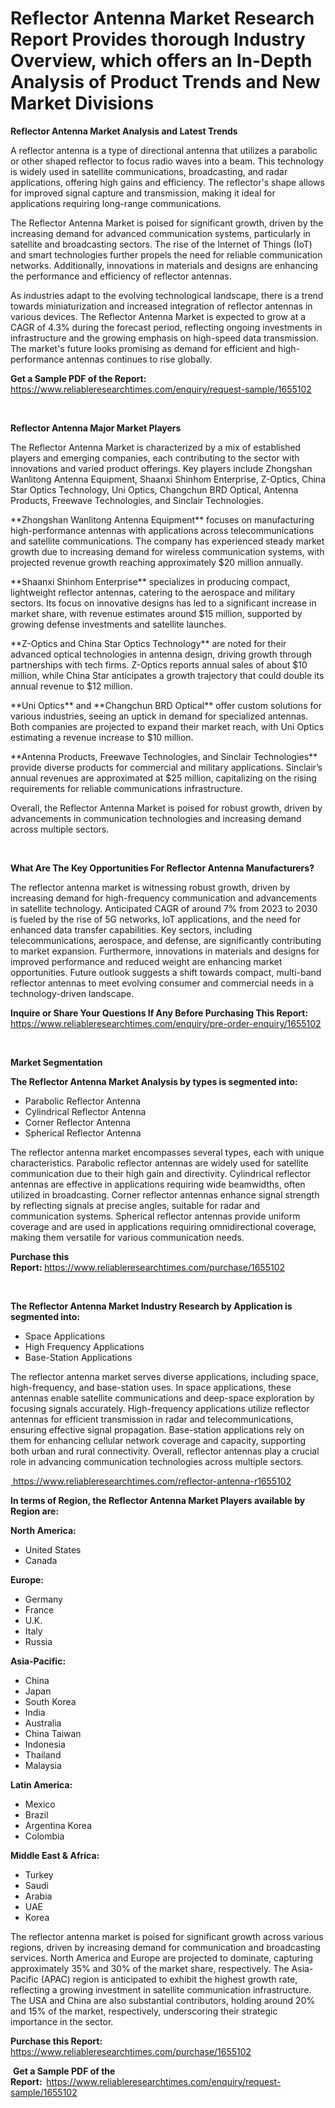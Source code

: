 <p><h1>Reflector Antenna Market Research Report Provides thorough Industry Overview, which offers an In-Depth Analysis of Product Trends and New Market Divisions</h1></p><p><strong>Reflector Antenna Market Analysis and Latest Trends</strong></p>
<p><p>A reflector antenna is a type of directional antenna that utilizes a parabolic or other shaped reflector to focus radio waves into a beam. This technology is widely used in satellite communications, broadcasting, and radar applications, offering high gains and efficiency. The reflector's shape allows for improved signal capture and transmission, making it ideal for applications requiring long-range communications.</p><p>The Reflector Antenna Market is poised for significant growth, driven by the increasing demand for advanced communication systems, particularly in satellite and broadcasting sectors. The rise of the Internet of Things (IoT) and smart technologies further propels the need for reliable communication networks. Additionally, innovations in materials and designs are enhancing the performance and efficiency of reflector antennas.</p><p>As industries adapt to the evolving technological landscape, there is a trend towards miniaturization and increased integration of reflector antennas in various devices. The Reflector Antenna Market is expected to grow at a CAGR of 4.3% during the forecast period, reflecting ongoing investments in infrastructure and the growing emphasis on high-speed data transmission. The market's future looks promising as demand for efficient and high-performance antennas continues to rise globally.</p></p>
<p><strong>Get a Sample PDF of the Report:&nbsp;</strong> <a href="https://www.reliableresearchtimes.com/enquiry/request-sample/1655102?utm_campaign=2237&utm_medium=2&utm_source=Github&utm_content=ia&utm_term=18042025&utm_id=reflector-antenna">https://www.reliableresearchtimes.com/enquiry/request-sample/1655102</a></p>
<p>&nbsp;</p>
<p><strong>Reflector Antenna Major Market Players</strong></p>
<p><p>The Reflector Antenna Market is characterized by a mix of established players and emerging companies, each contributing to the sector with innovations and varied product offerings. Key players include Zhongshan Wanlitong Antenna Equipment, Shaanxi Shinhom Enterprise, Z-Optics, China Star Optics Technology, Uni Optics, Changchun BRD Optical, Antenna Products, Freewave Technologies, and Sinclair Technologies.</p><p>**Zhongshan Wanlitong Antenna Equipment** focuses on manufacturing high-performance antennas with applications across telecommunications and satellite communications. The company has experienced steady market growth due to increasing demand for wireless communication systems, with projected revenue growth reaching approximately $20 million annually.</p><p>**Shaanxi Shinhom Enterprise** specializes in producing compact, lightweight reflector antennas, catering to the aerospace and military sectors. Its focus on innovative designs has led to a significant increase in market share, with revenue estimates around $15 million, supported by growing defense investments and satellite launches.</p><p>**Z-Optics and China Star Optics Technology** are noted for their advanced optical technologies in antenna design, driving growth through partnerships with tech firms. Z-Optics reports annual sales of about $10 million, while China Star anticipates a growth trajectory that could double its annual revenue to $12 million.</p><p>**Uni Optics** and **Changchun BRD Optical** offer custom solutions for various industries, seeing an uptick in demand for specialized antennas. Both companies are projected to expand their market reach, with Uni Optics estimating a revenue increase to $10 million.</p><p>**Antenna Products, Freewave Technologies, and Sinclair Technologies** provide diverse products for commercial and military applications. Sinclair’s annual revenues are approximated at $25 million, capitalizing on the rising requirements for reliable communications infrastructure.</p><p>Overall, the Reflector Antenna Market is poised for robust growth, driven by advancements in communication technologies and increasing demand across multiple sectors.</p></p>
<p>&nbsp;</p>
<p><strong>What Are The Key Opportunities For Reflector Antenna Manufacturers?</strong></p>
<p><p>The reflector antenna market is witnessing robust growth, driven by increasing demand for high-frequency communication and advancements in satellite technology. Anticipated CAGR of around 7% from 2023 to 2030 is fueled by the rise of 5G networks, IoT applications, and the need for enhanced data transfer capabilities. Key sectors, including telecommunications, aerospace, and defense, are significantly contributing to market expansion. Furthermore, innovations in materials and designs for improved performance and reduced weight are enhancing market opportunities. Future outlook suggests a shift towards compact, multi-band reflector antennas to meet evolving consumer and commercial needs in a technology-driven landscape.</p></p>
<p><strong>Inquire or Share Your Questions If Any Before Purchasing This Report:</strong> <a href="https://www.reliableresearchtimes.com/enquiry/pre-order-enquiry/1655102?utm_campaign=2237&utm_medium=2&utm_source=Github&utm_content=ia&utm_term=18042025&utm_id=reflector-antenna">https://www.reliableresearchtimes.com/enquiry/pre-order-enquiry/1655102</a></p>
<p>&nbsp;</p>
<p><strong>Market Segmentation</strong></p>
<p><strong>The Reflector Antenna Market Analysis by types is segmented into:</strong></p>
<p><ul><li>Parabolic Reflector Antenna</li><li>Cylindrical Reflector Antenna</li><li>Corner Reflector Antenna</li><li>Spherical Reflector Antenna</li></ul></p>
<p><p>The reflector antenna market encompasses several types, each with unique characteristics. Parabolic reflector antennas are widely used for satellite communication due to their high gain and directivity. Cylindrical reflector antennas are effective in applications requiring wide beamwidths, often utilized in broadcasting. Corner reflector antennas enhance signal strength by reflecting signals at precise angles, suitable for radar and communication systems. Spherical reflector antennas provide uniform coverage and are used in applications requiring omnidirectional coverage, making them versatile for various communication needs.</p></p>
<p><strong>Purchase this Report:&nbsp;</strong><a href="https://www.reliableresearchtimes.com/purchase/1655102?utm_campaign=2237&utm_medium=2&utm_source=Github&utm_content=ia&utm_term=18042025&utm_id=reflector-antenna">https://www.reliableresearchtimes.com/purchase/1655102</a></p>
<p>&nbsp;</p>
<p><strong>The Reflector Antenna Market Industry Research by Application is segmented into:</strong></p>
<p><ul><li>Space Applications</li><li>High Frequency Applications</li><li>Base-Station Applications</li></ul></p>
<p><p>The reflector antenna market serves diverse applications, including space, high-frequency, and base-station uses. In space applications, these antennas enable satellite communications and deep-space exploration by focusing signals accurately. High-frequency applications utilize reflector antennas for efficient transmission in radar and telecommunications, ensuring effective signal propagation. Base-station applications rely on them for enhancing cellular network coverage and capacity, supporting both urban and rural connectivity. Overall, reflector antennas play a crucial role in advancing communication technologies across multiple sectors.</p></p>
<p><a href="https://www.reliableresearchtimes.com/reflector-antenna-r1655102?utm_campaign=2237&utm_medium=2&utm_source=Github&utm_content=ia&utm_term=18042025&utm_id=reflector-antenna">&nbsp;https://www.reliableresearchtimes.com/reflector-antenna-r1655102</a></p>
<p><strong>In terms of Region, the Reflector Antenna Market Players available by Region are:</strong></p>
<p>
    <p> <strong> North America: </strong>
        <ul>
            <li>United States</li>
            <li>Canada</li>
        </ul>
        </p> 
    <p> <strong> Europe: </strong>
        <ul>
            <li>Germany</li>
            <li>France</li>
            <li>U.K.</li>
            <li>Italy</li>
            <li>Russia</li>
        </ul>
        </p> 
    <p> <strong> Asia-Pacific: </strong>
        <ul>
            <li>China</li>
            <li>Japan</li>
            <li>South Korea</li>
            <li>India</li>
            <li>Australia</li>
            <li>China Taiwan</li>
            <li>Indonesia</li>
            <li>Thailand</li>
            <li>Malaysia</li>
        </ul>
        </p> 
    <p> <strong> Latin America: </strong>
        <ul>
            <li>Mexico</li>
            <li>Brazil</li>
            <li>Argentina Korea</li>
            <li>Colombia</li>
        </ul>
        </p> 
    <p> <strong> Middle East & Africa: </strong>
        <ul>
            <li>Turkey</li>
            <li>Saudi</li>
            <li>Arabia</li>
            <li>UAE</li>
            <li>Korea</li>
        </ul>
    </p>
    </p>
<p><p>The reflector antenna market is poised for significant growth across various regions, driven by increasing demand for communication and broadcasting services. North America and Europe are projected to dominate, capturing approximately 35% and 30% of the market share, respectively. The Asia-Pacific (APAC) region is anticipated to exhibit the highest growth rate, reflecting a growing investment in satellite communication infrastructure. The USA and China are also substantial contributors, holding around 20% and 15% of the market, respectively, underscoring their strategic importance in the sector.</p></p>
<p><strong>Purchase this Report: </strong><a href="https://www.reliableresearchtimes.com/purchase/1655102?utm_campaign=2237&utm_medium=2&utm_source=Github&utm_content=ia&utm_term=18042025&utm_id=reflector-antenna">https://www.reliableresearchtimes.com/purchase/1655102</a></p>
<p>&nbsp;<strong>Get a Sample PDF of the Report:&nbsp;&nbsp;</strong><a href="https://www.reliableresearchtimes.com/enquiry/request-sample/1655102?utm_campaign=2237&utm_medium=2&utm_source=Github&utm_content=ia&utm_term=18042025&utm_id=reflector-antenna">https://www.reliableresearchtimes.com/enquiry/request-sample/1655102</a></p>
<p><strong></strong></p>
<p><p></p><p></p><p></p></p>
